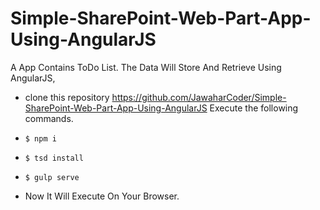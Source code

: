 # Simple-SharePoint-Web-Part-App-Using-AngularJS
A App Contains ToDo List. The Data Will Store And Retrieve Using AngularJS,


- clone this repository  https://github.com/JawaharCoder/Simple-SharePoint-Web-Part-App-Using-AngularJS
Execute the following commands.

- `$ npm i`
- `$ tsd install`
- `$ gulp serve`
- Now It Will Execute On Your Browser.
